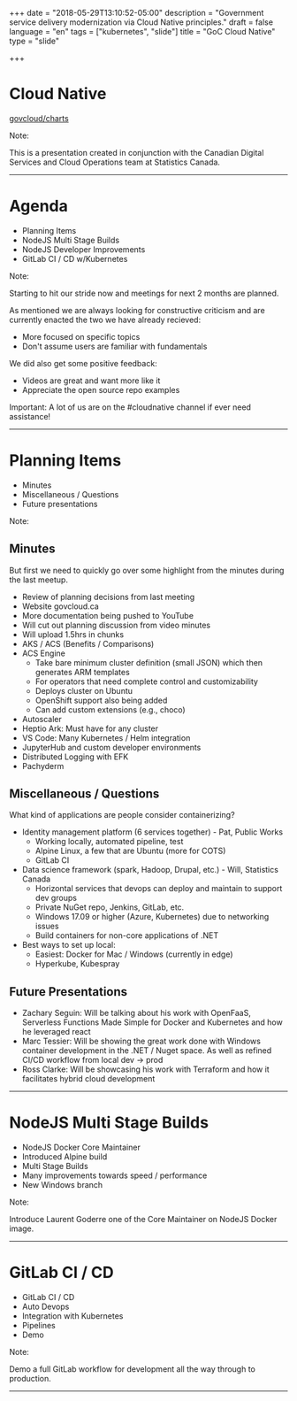 +++
date = "2018-05-29T13:10:52-05:00"
description = "Government service delivery modernization via Cloud Native principles."
draft = false
language = "en"
tags = ["kubernetes", "slide"]
title = "GoC Cloud Native"
type = "slide"

+++

<!-- .slide: id="ops" data-transition="concave" -->

# Cloud Native

[govcloud/charts](http://github.com/govcloud/charts) <i class="fa fa-github"></i></li>

Note:

This is a presentation created in conjunction with the Canadian Digital Services and Cloud Operations team at Statistics Canada.

---

<!-- .slide: id="agenda" data-transition="concave" -->

# Agenda

* Planning Items
* NodeJS Multi Stage Builds
* NodeJS Developer Improvements
* GitLab CI / CD w/Kubernetes

Note:

Starting to hit our stride now and meetings for next 2 months are planned.

As mentioned we are always looking for constructive criticism and are currently enacted the two we have already recieved:

* More focused on specific topics
* Don't assume users are familiar with fundamentals

We did also get some positive feedback:

* Videos are great and want more like it
* Appreciate the open source repo examples

Important: A lot of us are on the #cloudnative channel if ever need assistance!

---

<!-- .slide: id="planning" data-transition="concave" -->

# Planning Items

* Minutes
* Miscellaneous / Questions
* Future presentations

Note:

## Minutes

But first we need to quickly go over some highlight from the minutes during the last meetup.

* Review of planning decisions from last meeting
* Website govcloud.ca
* More documentation being pushed to YouTube
* Will cut out planning discussion from video minutes
* Will upload 1.5hrs in chunks
* AKS / ACS (Benefits / Comparisons)
* ACS Engine
  * Take bare minimum cluster definition (small JSON) which then generates ARM templates
  * For operators that need complete control and customizability
  * Deploys cluster on Ubuntu
  * OpenShift support also being added
  * Can add custom extensions (e.g., choco)
* Autoscaler
* Heptio Ark: Must have for any cluster
* VS Code: Many Kubernetes / Helm integration
* JupyterHub and custom developer environments
* Distributed Logging with EFK
* Pachyderm

## Miscellaneous / Questions

What kind of applications are people consider containerizing?

* Identity management platform (6 services together) - Pat, Public Works
  * Working locally, automated pipeline, test
  * Alpine Linux, a few that are Ubuntu (more for COTS)
  * GitLab CI
* Data science framework (spark, Hadoop, Drupal, etc.) - Will, Statistics Canada
  * Horizontal services that devops can deploy and maintain to support dev groups
  * Private NuGet repo, Jenkins, GitLab, etc.
  * Windows 17.09 or higher (Azure, Kubernetes) due to networking issues
  * Build containers for non-core applications of .NET
* Best ways to set up local:
  * Easiest: Docker for Mac / Windows (currently in edge)
  * Hyperkube, Kubespray

## Future Presentations

* Zachary Seguin: Will be talking about his work with OpenFaaS, Serverless Functions Made Simple for Docker and Kubernetes and how he leveraged react
* Marc Tessier: Will be showing the great work done with Windows container development in the .NET / Nuget space. As well as refined CI/CD workflow from local dev -> prod
* Ross Clarke: Will be showcasing his work with Terraform and how it facilitates hybrid cloud development

___

<!-- .slide: id="nodejs" data-transition="concave" -->

# NodeJS Multi Stage Builds

* NodeJS Docker Core Maintainer
* Introduced Alpine build
* Multi Stage Builds
* Many improvements towards speed / performance
* New Windows branch

Note:

Introduce Laurent Goderre one of the Core Maintainer on NodeJS Docker image.

___

<!-- .slide: id="gitlab" data-transition="concave" -->

# GitLab CI / CD

* GitLab CI / CD
* Auto Devops
* Integration with Kubernetes
* Pipelines
* Demo

Note:

Demo a full GitLab workflow for development all the way through to production.

___
